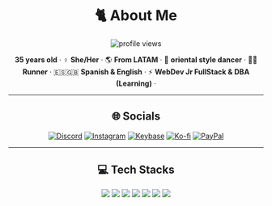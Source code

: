 <!-- PROFILE HEADER -->
<h1 align="center">🐈 About Me</h1>

<p align="center">
  <img src="https://komarev.com/ghpvc/?username=TU_USUARIO&label=Vistas%20del%20perfil&style=for-the-badge" alt="profile views" />
</p>

<p align="center">
  <b>35 years old</b> · ♀️ <b> She/Her</b> · 🌎 <b>From LATAM</b> · 💃 <b>oriental style dancer</b> · 🏃‍♀️ <b>Runner</b> · 
  🇪🇸🇬🇧 <b>Spanish & English</b> · ⚡ <b>WebDev Jr FullStack & DBA (Learning)</b> · </p>

---

<h2 align="center">🌐 Socials</h2>

<p align="center">
  <a href="https://discord.com/users/blackmagenuit" target="_blank"><img alt="Discord" src="https://img.shields.io/badge/Discord-5865F2?logo=discord&logoColor=white&style=for-the-badge"></a>
  <a href="https://instagram.com/aeonsekhmet" target="_blank"><img alt="Instagram" src="https://img.shields.io/badge/Instagram-E4405F?logo=instagram&logoColor=white&style=for-the-badge"></a>
  <a href="https://keybase.io/cabjazmin" target="_blank"><img alt="Keybase" src="https://img.shields.io/badge/Keybase-33A0FF?logo=keybase&logoColor=white&style=for-the-badge"></a>
  <a href="https://ko-fi.com/TU_USUARIO" target="_blank"><img alt="Ko-fi" src="https://img.shields.io/badge/Ko--fi-FF5E5B?logo=kofi&logoColor=white&style=for-the-badge"></a>
  <a href="https://paypal.me/cabjazmin" target="_blank"><img alt="PayPal" src="https://img.shields.io/badge/PayPal-00457C?logo=paypal&logoColor=white&style=for-the-badge"></a>
</p>

---

<h2 align="center">💻 Tech Stacks</h2>

<p align="center">
  <!-- Frontend -->
  <img src="https://img.shields.io/badge/HTML5-E34F26?logo=html5&logoColor=white&style=for-the-badge" />
  <img src="https://img.shields.io/badge/CSS3-1572B6?logo=css3&logoColor=white&style=for-the-badge" />
  <img src="https://img.shields.io/badge/JavaScript-F7DF1E?logo=javascript&logoColor=black&style=for-the-badge" />

  <!-- Backend & Runtime -->
  <img src="https://img.shields.io/badge/Node.js-339933?logo=nodedotjs&logoColor=white&style=for-the-badge" />
  <img src="https://img.shields.io/badge/PHP-777BB4?logo=php&logoColor=white&style=for-the-badge" />

  <!-- DB -->
  <img src="https://img.shields.io/badge/MySQL-4479A1?logo=mysql&logoColor=white&style=for-the-badge" />

  <!-- DevOps / Hosting -->
  <img src="https://img.shields.io/badge/Cloudflare-F38020?logo=cloudflare&logoColor=white&style=for-the-badge" />
  
</p>


